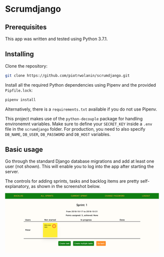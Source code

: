 # Scrumdjango

## Prerequisites

This app was written and tested using Python 3.7.1.

## Installing

Clone the repository:

```sh
git clone https://github.com/piotrwolanin/scrumdjango.git
```

Install all the required Python dependencies using Pipenv and the provided `Pipfile.lock`:

```sh
pipenv install
```

Alternatively, there is a `requirements.txt` available if you do not use Pipenv.

This project makes use of the `python-decouple` package for handling environemnt variables. Make sure to define your `SECRET_KEY` inside a `.env` file in the `scrumdjango` folder. For production, you need to also specify `DB_NAME`, `DB_USER`, `DB_PASSWORD` and `DB_HOST` variables.

## Basic usage

Go through the standard Django database migrations and add at least one user (not shown). This will enable you to log into the app after starting the server.

The controls for adding sprints, tasks and backlog items are pretty self-explanatory, as shown in the screenshot below.

<p align="center">
<img src="./screenshot.png" alt="App screenshot">
</p>
